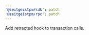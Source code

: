 ```yaml
---
'@zeitgeistpm/sdk': patch
'@zeitgeistpm/rpc': patch
---
```


Add retracted hook to transaction calls.

